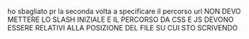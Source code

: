 ho sbagliato pr la seconda volta a specificare il percorso url NON DEVO METTERE LO SLASH INIZIALE E IL PERCORSO DA CSS E JS DEVONO ESSERE RELATIVI ALLA POSIZIONE DEL FILE SU CUI STO SCRIVENDO
